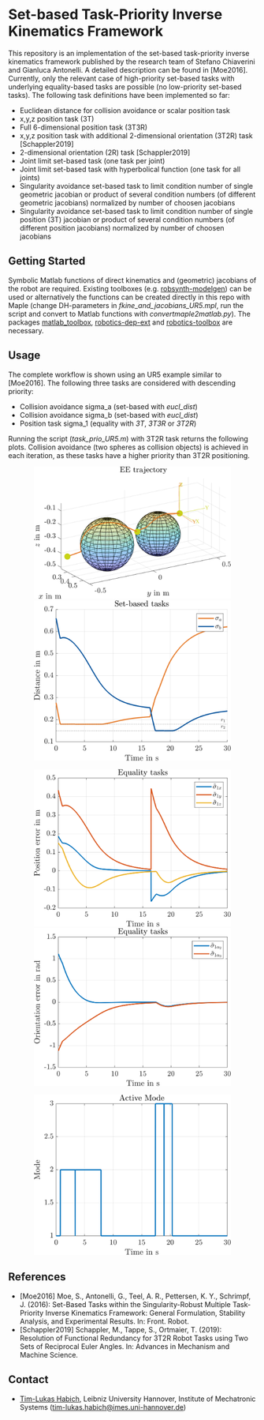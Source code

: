 # Set-based Task-Priority Inverse Kinematics Framework

This repository is an implementation of the set-based task-priority inverse kinematics framework published by the research team of Stefano Chiaverini and Gianluca Antonelli. A detailed description can be found in [Moe2016]. Currently, only the relevant case of high-priority set-based tasks with underlying equality-based tasks are possible (no low-priority set-based tasks). The following task definitions have been implemented so far:
- Euclidean distance for collision avoidance or scalar position task
- x,y,z position task (3T)
- Full 6-dimensional position task (3T3R)
- x,y,z position task with additional 2-dimensional orientation (3T2R) task [Schappler2019]
- 2-dimensional orientation (2R) task [Schappler2019]
- Joint limit set-based task (one task per joint)
- Joint limit set-based task with hyperbolical function (one task for all joints)
- Singularity avoidance set-based task to limit condition number of single geometric jacobian or product of several condition numbers (of different geometric jacobians) normalized by number of choosen jacobians
- Singularity avoidance set-based task to limit condition number of single position (3T) jacobian or product of several condition numbers (of different position jacobians) normalized by number of choosen jacobians

## Getting Started
Symbolic Matlab functions of direct kinematics and (geometric) jacobians of the robot are required. Existing toolboxes (e.g. [robsynth-modelgen](https://github.com/SchapplM/robsynth-modelgen)) can be used or alternatively the functions can be created directly in this repo with Maple (change DH-parameters in _fkine_and_jacobians_UR5.mpl_, run the script and convert to Matlab functions with _convertmaple2matlab.py_). The packages [matlab_toolbox](https://github.com/SchapplM/matlab_toolbox), [robotics-dep-ext](https://github.com/SchapplM/robotics-dep-ext) and [robotics-toolbox](https://github.com/SchapplM/robotics-toolbox) are necessary.

## Usage
The complete workflow is shown using an UR5 example similar to [Moe2016]. The following three tasks are considered with descending priority:
- Collision avoidance sigma_a (set-based with _eucl_dist_)
- Collision avoidance sigma_b (set-based with _eucl_dist_)
- Position task sigma_1 (equality with _3T_, _3T3R_ or _3T2R_)

Running the script (_task_prio_UR5.m_) with 3T2R task returns the following plots. Collision avoidance (two spheres as collision objects) is achieved in each iteration, as these tasks have a higher priority than 3T2R positioning.
<p align="center">
    <img src="UR5_example/plots/ee_trajectory.png" width="400"/>
  </a>
    <img src="UR5_example/plots/set_based.png" width="400"/>
  </a>
</p>
<p align="center">
    <img src="UR5_example/plots/position_error.png" width="400"/>
  </a>
    <img src="UR5_example/plots/orientation_error.png" width="400"/>
  </a>
</p>
<p align="center">
</a>
  <img src="UR5_example/plots/mode_history.png" width="400"/>
</a>
</p>

## References
* [Moe2016] Moe, S., Antonelli, G., Teel, A. R., Pettersen, K. Y., Schrimpf, J. (2016): Set-Based Tasks within the Singularity-Robust Multiple Task-Priority Inverse Kinematics Framework: General Formulation, Stability Analysis, and Experimental Results. In: Front. Robot.
* [Schappler2019] Schappler, M., Tappe, S., Ortmaier, T. (2019): Resolution of Functional Redundancy for 3T2R Robot Tasks using Two Sets of Reciprocal Euler Angles. In: Advances in Mechanism and Machine Science.

## Contact
* [Tim-Lukas Habich](https://www.imes.uni-hannover.de/de/institut/team/m-sc-tim-lukas-habich/), Leibniz University Hannover, Institute of Mechatronic Systems (tim-lukas.habich@imes.uni-hannover.de)
